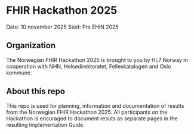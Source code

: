 # FHIR Hackathon 2025

Dato: 10 november 2025
Sted: Pre EHiN 2025

## Organization

The Norwegian FHIR Hackathon 2025 is brought to you by HL7 Norway in cooperation with NHN, Helsedirektoratet, Felleskatalogen and Oslo kommune.

## About this repo

This repo is used for planning, information and documentation of results from the Norwegian FHIR Hackathon 2025. All participants on the Hackathon is encuraged to document resuts as separate pages in the resulting Implementation Guide.
